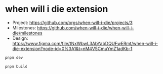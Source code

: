 # when will i die extension

- Project: https://github.com/orgs/when-will-i-die/projects/3
- Milestones: https://github.com/when-will-i-die/when-will-i-die/milestones
- Design: https://www.figma.com/file/tNxWbwL3AbYabDQUFwERmt/when-will-i-die-extension?node-id=0%3A1&t=nM4V5CmuYmZ1adKb-1

```bash
pnpm dev

pnpm build
```
